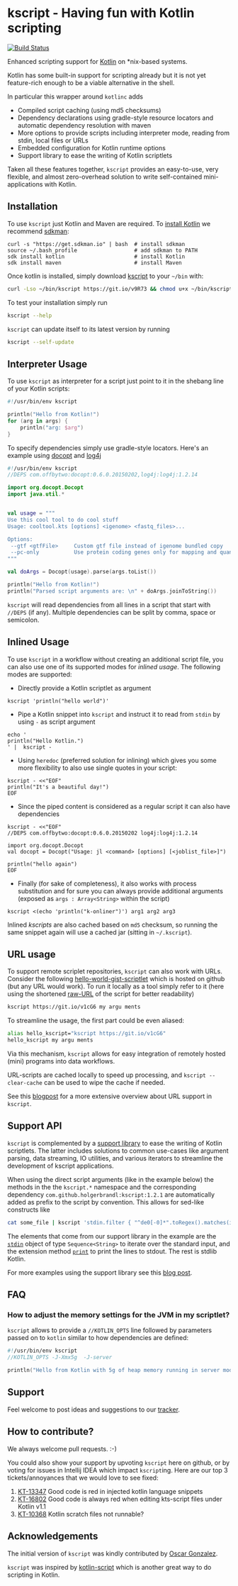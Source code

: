 # kscript - Having fun with Kotlin scripting

[![Build Status](https://travis-ci.org/holgerbrandl/kscript.svg?branch=master)](https://travis-ci.org/holgerbrandl/kscript)

Enhanced scripting support for [Kotlin](https://kotlinlang.org/) on *nix-based systems.

Kotlin has some built-in support for scripting already but it is not yet feature-rich enough to be a viable alternative in the shell.

In particular this wrapper around `kotlinc` adds
* Compiled script caching (using md5 checksums)
* Dependency declarations using gradle-style resource locators and automatic dependency resolution with maven
* More options to provide scripts including interpreter mode, reading from stdin, local files or URLs
* Embedded configuration for Kotlin runtime options
* Support library to ease the writing of Kotlin scriptlets

Taken all these features together, `kscript` provides an easy-to-use, very flexible, and almost zero-overhead solution to write self-contained mini-applications with Kotlin.


Installation
------------

To use `kscript` just Kotlin and Maven are required. To [install Kotlin](https://kotlinlang.org/docs/tutorials/command-line.html) we recommend [sdkman](http://sdkman.io/install.html):
```
curl -s "https://get.sdkman.io" | bash  # install sdkman
source ~/.bash_profile                  # add sdkman to PATH
sdk install kotlin                      # install Kotlin
sdk install maven                       # install Maven
```

Once kotlin is installed, simply download [kscript](kscript)  to your `~/bin` with:
```bash
curl -Lso ~/bin/kscript https://git.io/v9R73 && chmod u+x ~/bin/kscript
```

To test your installation simply run
```bash
kscript --help
```

`kscript` can update itself to its latest version by running
```bash
kscript --self-update
```

Interpreter Usage
-----------------

To use `kscript` as interpreter for a script just point to it in the shebang line of your Kotlin scripts:

```kotlin
#!/usr/bin/env kscript

println("Hello from Kotlin!")
for (arg in args) {
    println("arg: $arg")
}
```

To specify dependencies simply use gradle-style locators. Here's an example using [docopt](https://github.com/docopt/docopt.java) and [log4j](http://logging.apache.org/log4j/2.x/)

```kotlin
#!/usr/bin/env kscript
//DEPS com.offbytwo:docopt:0.6.0.20150202,log4j:log4j:1.2.14

import org.docopt.Docopt
import java.util.*


val usage = """
Use this cool tool to do cool stuff
Usage: cooltool.kts [options] <igenome> <fastq_files>...

Options:
 --gtf <gtfFile>     Custom gtf file instead of igenome bundled copy
 --pc-only           Use protein coding genes only for mapping and quantification
"""

val doArgs = Docopt(usage).parse(args.toList())

println("Hello from Kotlin!")
println("Parsed script arguments are: \n" + doArgs.joinToString())
```

`kscript` will read dependencies from all lines in a script that start with `//DEPS` (if any). Multiple dependencies can be split by comma, space or semicolon.


Inlined Usage
-------------


To use `kscript` in a workflow without creating an additional script file, you can also use one of its supported modes for _inlined usage_. The following modes are supported:

* Directly provide a Kotlin scriptlet as argument
```{bash}
kscript 'println("hello world")'
```


* Pipe a Kotlin snippet into `kscript` and instruct it to read from `stdin` by using `-` as script argument

```{bash}
echo '
println("Hello Kotlin.")
' |  kscript -
```


* Using `heredoc` (preferred solution for inlining) which gives you some more flexibility to also use single quotes in your script:
```{bash}
kscript - <<"EOF"
println("It's a beautiful day!")
EOF
```

* Since the piped content is considered as a regular script it can also have dependencies
```{bash}
kscript - <<"EOF"
//DEPS com.offbytwo:docopt:0.6.0.20150202 log4j:log4j:1.2.14

import org.docopt.Docopt
val docopt = Docopt("Usage: jl <command> [options] [<joblist_file>]")

println("hello again")
EOF
```

* Finally (for sake of completeness), it also works with process substitution and for sure you can always provide additional arguments (exposed as `args : Array<String>` within the script)
```{bash}
kscript <(echo 'println("k-onliner")') arg1 arg2 arg3 
```

Inlined _kscripts_ are also cached based on `md5` checksum, so running the same snippet again will use a cached jar (sitting in `~/.kscript`).


URL usage
---------

To support remote scriplet repositories, `kscript` can also work with URLs. Consider the following [hello-world-gist-scriptlet](https://github.com/holgerbrandl/kscript/blob/master/examples/url_example.kts) which is hosted on github (but any URL would work). To run it locally as a tool simply refer to it (here using the shortened [raw-URL](https://raw.githubusercontent.com/holgerbrandl/kscript/master/examples/url_example.kts) of the script for better readability)

```bash
kscript https://git.io/v1cG6 my argu ments 
```

To streamline the usage, the first part could be even aliased:
```bash
alias hello_kscript="kscript https://git.io/v1cG6"
hello_kscript my argu ments
```
Via this mechanism, `kscript` allows for easy integration of remotely hosted (mini) programs into data workflows.

URL-scripts are cached locally to speed up processing, and `kscript --clear-cache` can be used to wipe the cache if needed.

See this [blogpost](http://holgerbrandl.github.io/kotlin/2016/12/02/mini_programs_with_kotlin.html) for a more extensive overview about URL support in `kscript`.


Support API
-----------


`kscript` is complemented by a [support library](https://github.com/holgerbrandl/kscript-support-api) to ease the writing of Kotlin scriptlets. The latter includes solutions to common use-cases like argument parsing, data streaming, IO utilities, and various iterators to streamline the development of kscript applications.

When using the direct script arguments (like in the example below) the methods in the the `kscript.*` namespace and the corresponding dependency `com.github.holgerbrandl:kscript:1.2.1` are automatically added as prefix to the script by convention. This allows for  sed-like constructs like

```bash
cat some_file | kscript 'stdin.filter { "^de0[-0]*".toRegex().matches(it) }.map { it + "foo:" }.print()'
```

The elements that come from our support library in the example are the [`stdin`](https://github.com/holgerbrandl/kscript-support-api/blob/master/src/main/kotlin/kscript/StreamUtil.kt#L11) object of type `Sequence<String>` to iterate over the standard input, and the extension method [`print`](https://github.com/holgerbrandl/kscript-support-api/blob/master/src/main/kotlin/kscript/StreamUtil.kt#L34) to print the lines to stdout. The rest is stdlib Kotlin.

 For more  examples using the support library see this [blog post](http://holgerbrandl.github.io/kotlin/2017/05/08/kscript_as_awk_substitute.html).



FAQ
---


### How to adjust the memory settings for the JVM in my scriptlet?

`kscript` allows to provide a `//KOTLIN_OPTS` line followed by parameters passed on to `kotlin` similar to how dependencies are defined:
```kotlin
#!/usr/bin/env kscript
//KOTLIN_OPTS -J-Xmx5g  -J-server

println("Hello from Kotlin with 5g of heap memory running in server mode!")
```


Support
-------

Feel welcome to post ideas and suggestions to our [tracker](https://github.com/holgerbrandl/kscript/issues).


How to contribute?
------------------

We always welcome pull requests. :-)

You could also show your support by upvoting `kscript` here on github, or by voting for issues in Intellij IDEA which impact  `kscript`ing. Here are our top 3 tickets/annoyances that we would love to see fixed:

1. [KT-13347](https://youtrack.jetbrains.com/issue/KT-13347) Good code is red in injected kotlin language snippets
2. [KT-16802](https://youtrack.jetbrains.com/issue/KT-16802) Good code is always red when editing kts-script files under Kotlin v1.1
3. [KT-10368](https://youtrack.jetbrains.com/issue/KT-10368) Kotlin scratch files not runnable?



Acknowledgements
----------------

The initial version of `kscript` was kindly contributed by [Oscar Gonzalez](https://github.com/oskargb).

`kscript` was inspired by [kotlin-script](https://github.com/andrewoma/kotlin-script) which is another great way to do scripting in Kotlin.

